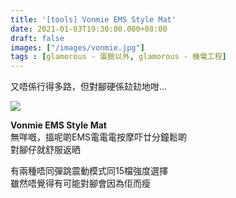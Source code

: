 ```yaml
---
title: '[tools] Vonmie EMS Style Mat'
date: 2021-01-03T19:30:00.000+08:00
draft: false
images: ["/images/vonmie.jpg"]
tags : [glamorous - 蛋臉以外, glamorous - 機電工程]
---
```


又唔係行得多路，但對腳硬係攰攰地咁...

![](/images/vonmie.jpg)

**Vonmie EMS Style Mat**  
無咩嘅，搵呢啲EMS電電電按摩吓廿分鐘鬆啲  
對腳仔就舒服返晒  
  
有兩種唔同彈跳震動模式同15檔強度選擇    
雖然唔覺得有可能對腳會因為佢而瘦    
